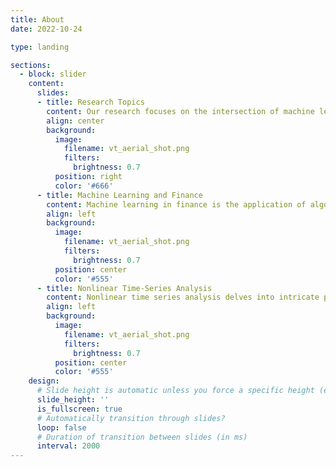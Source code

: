 ```yaml
---
title: About
date: 2022-10-24

type: landing

sections:
  - block: slider
    content:
      slides:
      - title: Research Topics
        content: Our research focuses on the intersection of machine learning and big data econometrics, with a particular focus in high-dimensional nonlinear time-series analysis and their applications in macroeconomic/financial forecasting and estimation of big financial networks.
        align: center
        background:
          image:
            filename: vt_aerial_shot.png
            filters:
              brightness: 0.7
          position: right
          color: '#666'
      - title: Machine Learning and Finance
        content: Machine learning in finance is the application of algorithms to analyze financial data and make predictions. At DLQF, we leverage machine learning to develop models for predicting market trends, optimizing investment portfolios, and identifying profitable trading opportunities.
        align: left
        background:
          image:
            filename: vt_aerial_shot.png
            filters:
              brightness: 0.7
          position: center
          color: '#555'
      - title: Nonlinear Time-Series Analysis
        content: Nonlinear time series analysis delves into intricate patterns within time-varying data, crucial in understanding market dynamics. At DLQF, we utilize these techniques to uncover hidden correlations and forecast market movements more accurately, enhancing risk management and portfolio optimization strategies.
        align: left
        background:
          image:
            filename: vt_aerial_shot.png
            filters:
              brightness: 0.7
          position: center
          color: '#555'
    design:
      # Slide height is automatic unless you force a specific height (e.g. '400px')
      slide_height: ''
      is_fullscreen: true
      # Automatically transition through slides?
      loop: false
      # Duration of transition between slides (in ms)
      interval: 2000
---
```

